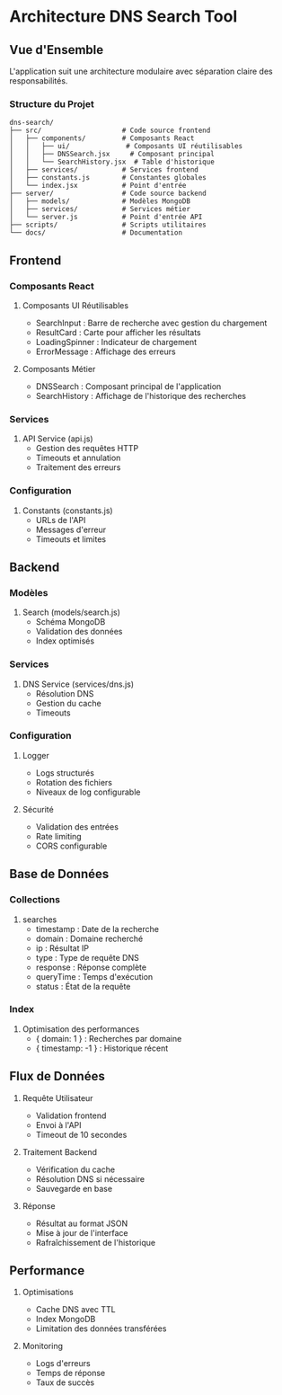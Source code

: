 # Architecture DNS Search Tool

## Vue d'Ensemble

L'application suit une architecture modulaire avec séparation claire des responsabilités.

### Structure du Projet

```
dns-search/
├── src/                    # Code source frontend
│   ├── components/         # Composants React
│   │   ├── ui/              # Composants UI réutilisables
│   │   ├── DNSSearch.jsx     # Composant principal
│   │   └── SearchHistory.jsx  # Table d'historique
│   ├── services/           # Services frontend
│   ├── constants.js        # Constantes globales
│   └── index.jsx           # Point d'entrée
├── server/                 # Code source backend
│   ├── models/             # Modèles MongoDB
│   ├── services/           # Services métier
│   └── server.js           # Point d'entrée API
├── scripts/                # Scripts utilitaires
└── docs/                   # Documentation
```

## Frontend

### Composants React

1. Composants UI Réutilisables
   - SearchInput : Barre de recherche avec gestion du chargement
   - ResultCard : Carte pour afficher les résultats
   - LoadingSpinner : Indicateur de chargement
   - ErrorMessage : Affichage des erreurs

2. Composants Métier
   - DNSSearch : Composant principal de l'application
   - SearchHistory : Affichage de l'historique des recherches

### Services

1. API Service (api.js)
   - Gestion des requêtes HTTP
   - Timeouts et annulation
   - Traitement des erreurs

### Configuration

1. Constants (constants.js)
   - URLs de l'API
   - Messages d'erreur
   - Timeouts et limites

## Backend

### Modèles

1. Search (models/search.js)
   - Schéma MongoDB
   - Validation des données
   - Index optimisés

### Services

1. DNS Service (services/dns.js)
   - Résolution DNS
   - Gestion du cache
   - Timeouts

### Configuration

1. Logger
   - Logs structurés
   - Rotation des fichiers
   - Niveaux de log configurable

2. Sécurité
   - Validation des entrées
   - Rate limiting
   - CORS configurable

## Base de Données

### Collections

1. searches
   - timestamp : Date de la recherche
   - domain : Domaine recherché
   - ip : Résultat IP
   - type : Type de requête DNS
   - response : Réponse complète
   - queryTime : Temps d'exécution
   - status : État de la requête

### Index

1. Optimisation des performances
   - { domain: 1 } : Recherches par domaine
   - { timestamp: -1 } : Historique récent

## Flux de Données

1. Requête Utilisateur
   - Validation frontend
   - Envoi à l'API
   - Timeout de 10 secondes

2. Traitement Backend
   - Vérification du cache
   - Résolution DNS si nécessaire
   - Sauvegarde en base

3. Réponse
   - Résultat au format JSON
   - Mise à jour de l'interface
   - Rafraîchissement de l'historique

## Performance

1. Optimisations
   - Cache DNS avec TTL
   - Index MongoDB
   - Limitation des données transférées

2. Monitoring
   - Logs d'erreurs
   - Temps de réponse
   - Taux de succès